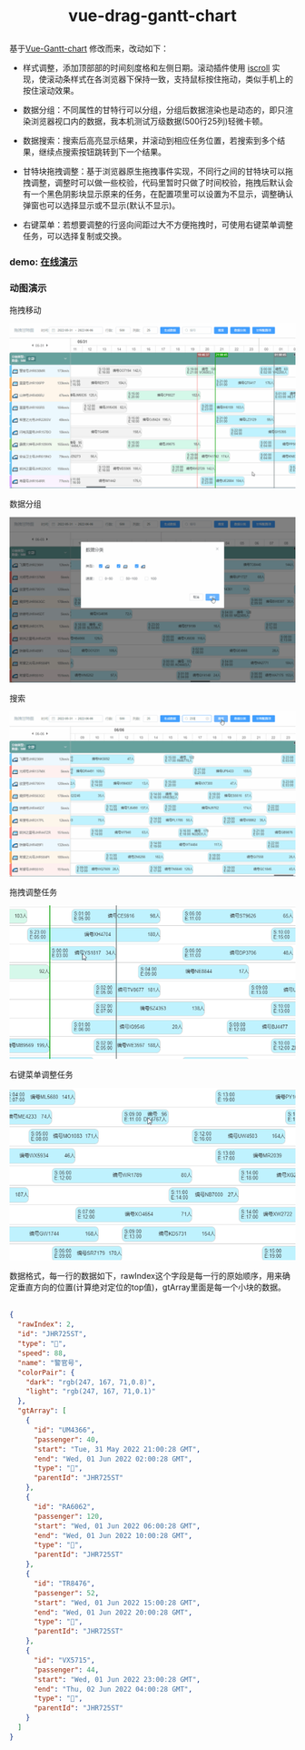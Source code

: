 <h1 align="center">vue-drag-gantt-chart</h1>

## 

基于[Vue-Gantt-chart](https://github.com/w1301625107/Vue-Gantt-chart) 修改而来，改动如下：

-  样式调整，添加顶部部的时间刻度格和左侧日期。滚动插件使用 [iscroll](https://github.com/cubiq/iscroll) 实现，使滚动条样式在各浏览器下保持一致，支持鼠标按住拖动，类似手机上的按住滚动效果。

-  数据分组：不同属性的甘特行可以分组，分组后数据渲染也是动态的，即只渲染浏览器视口内的数据，我本机测试万级数据(500行25列)轻微卡顿。

-  数据搜索：搜索后高亮显示结果，并滚动到相应任务位置，若搜索到多个结果，继续点搜索按钮跳转到下一个结果。

-  甘特块拖拽调整：基于浏览器原生拖拽事件实现，不同行之间的甘特块可以拖拽调整，调整时可以做一些校验，代码里暂时只做了时间校验，拖拽后默认会有一个黑色阴影块显示原来的任务，在配置项里可以设置为不显示，调整确认弹窗也可以选择显示或不显示(默认不显示)。

-  右键菜单：若想要调整的行竖向间距过大不方便拖拽时，可使用右键菜单调整任务，可以选择复制或交换。


### demo: [在线演示](https://liyang5945.github.io/vue-drag-gantt-chart)

### 动图演示
拖拽移动

![](screenshot/vue_drag_gantt_1.gif)

数据分组

![](screenshot/vue_drag_gantt_2.gif)

搜索

![](screenshot/vue_drag_gantt_3.gif)

拖拽调整任务

![](screenshot/vue_drag_gantt_4.gif)

右键菜单调整任务

![](screenshot/vue_drag_gantt_5.gif)


数据格式，每一行的数据如下，rawIndex这个字段是每一行的原始顺序，用来确定垂直方向的位置(计算绝对定位的top值)，gtArray里面是每一个小块的数据。

```json

{
  "rawIndex": 2,
  "id": "JHR725ST",
  "type": "🚄",
  "speed": 88,
  "name": "警官号",
  "colorPair": {
    "dark": "rgb(247, 167, 71,0.8)",
    "light": "rgb(247, 167, 71,0.1)"
  },
  "gtArray": [
    {
      "id": "UM4366",
      "passenger": 40,
      "start": "Tue, 31 May 2022 21:00:28 GMT",
      "end": "Wed, 01 Jun 2022 02:00:28 GMT",
      "type": "🚄",
      "parentId": "JHR725ST"
    },
    {
      "id": "RA6062",
      "passenger": 120,
      "start": "Wed, 01 Jun 2022 06:00:28 GMT",
      "end": "Wed, 01 Jun 2022 10:00:28 GMT",
      "type": "🚄",
      "parentId": "JHR725ST"
    },
    {
      "id": "TR8476",
      "passenger": 52,
      "start": "Wed, 01 Jun 2022 15:00:28 GMT",
      "end": "Wed, 01 Jun 2022 20:00:28 GMT",
      "type": "🚄",
      "parentId": "JHR725ST"
    },
    {
      "id": "VX5715",
      "passenger": 44,
      "start": "Wed, 01 Jun 2022 23:00:28 GMT",
      "end": "Thu, 02 Jun 2022 04:00:28 GMT",
      "type": "🚄",
      "parentId": "JHR725ST"
    }
  ]
}

```
